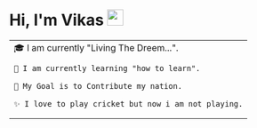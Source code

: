 # Hi, I'm Vikas <img src="https://github.com/TheDudeThatCode/TheDudeThatCode/blob/master/Assets/Hi.gif" width="29px">

<table>
<tr>
  <td valign="center">
    🎓 I am currently "Living The Dreem...".
    
    🌱 I am currently learning "how to learn".
    
    🎯 My Goal is to Contribute my nation.
    
    ✨ I love to play cricket but now i am not playing.
  </td> 
    
</tr>
</table>
